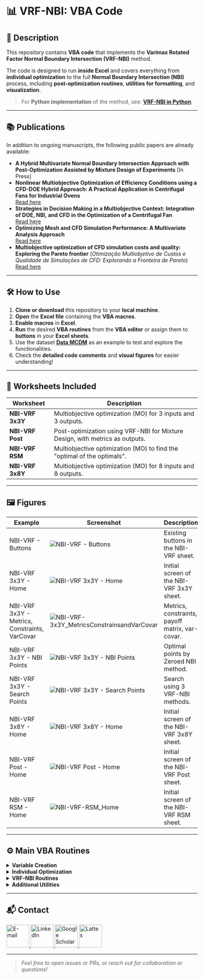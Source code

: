 # 📊 VRF-NBI: VBA Code

## 📝 Description

This repository contains **VBA code** that implements the **Varimax Rotated Factor Normal Boundary Intersection (VRF-NBI)** method.

The code is designed to run **inside Excel** and covers everything from **individual optimization** to the full **Normal Boundary Intersection (NBI)** process, including **post-optimization routines**, **utilities for formatting**, and **visualization**.  

> For **Python implementation** of the method, see: [**VRF-NBI in Python**](https://github.com/Matheuscp98/VRF_NBI).

---

## 📚 Publications

In addition to ongoing manuscripts, the following public papers are already available:

- **A Hybrid Multivariate Normal Boundary Intersection Approach with Post-Optimization Assisted by Mixture Design of Experiments**
  [In Press]
- **Nonlinear Multiobjective Optimization of Efficiency Conditions using a CFD-DOE Hybrid Approach: A Practical Application in Centrifugal Fans for Industrial Ovens**  
  [Read here](https://www.sciencedirect.com/science/article/pii/S2451904925006900)
- **Strategies in Decision Making in a Multiobjective Context: Integration of DOE, NBI, and CFD in the Optimization of a Centrifugal Fan**  
  [Read here](https://publicacoes.softaliza.com.br/cilamce/article/view/10211/7235)
- **Optimizing Mesh and CFD Simulation Performance: A Multivariate Analysis Approach**  
  [Read here](https://publicacoes.softaliza.com.br/cilamce/article/view/8110/6998)
- **Multiobjective optimization of CFD simulation costs and quality: Exploring the Pareto frontier** (*Otimização Multiobjetivo de Custos e Qualidade de Simulações de CFD: Explorando a Fronteira de Pareto*)  
  [Read here](https://proceedings.science/sbpo/sbpo-2024/trabalhos/otimizacao-multiobjetivo-de-custos-e-qualidade-de-simulacoes-de-cfd-explorando-a?lang=pt-br)

---

## 🛠️ How to Use

1. **Clone or download** this repository to your **local machine**.  
2. **Open** the **Excel file** containing the **VBA macros**.  
3. **Enable macros** in **Excel**.  
4. **Run** the desired **VBA routines** from the **VBA editor** or assign them to **buttons** in your **Excel sheets**.  
5. Use the dataset [**Data MCDM**](data_mcdm.csv) as an example to test and explore the functionalities.  
6. Check the **detailed code comments** and **visual figures** for easier understanding!  

---

## 📁 Worksheets Included

| Worksheet             | Description                                                                   |
|-----------------------|-------------------------------------------------------------------------------|
| **NBI-VRF 3x3Y**      | Multiobjective optimization (MO) for 3 inputs and 3 outputs.                      |
| **NBI-VRF Post**      | Post-optimization using VRF-NBI for Mixture Design, with metrics as outputs.  |
| **NBI-VRF RSM**       | Multiobjective optimization (MO) to find the "optimal of the optimals".           |
| **NBI-VRF 3x8Y**      | Multiobjective optimization (MO) for 8 inputs and 8 outputs.                      |

---

## 🖼️ Figures

| Example                                      | Screenshot                        | Description                                        |
|-----------------------------------------------|-----------------------------------|----------------------------------------------------|
| NBI-VRF - Buttons                            | ![NBI-VRF - Buttons](NBI-VRF_Buttons.jpg) | Existing buttons in the NBI-VRF sheet.             |
| NBI-VRF 3x3Y - Home                          | ![NBI-VRF 3x3Y - Home](NBI-VRF-3x3Y_Home.jpg) | Initial screen of the NBI-VRF 3x3Y sheet.          |
| NBI-VRF 3x3Y - Metrics, Constraints, VarCovar| ![NBI-VRF-3x3Y_MetricsConstrainsandVarCovar](NBI-VRF-3x3Y_MetricsConstrainsandVarCovar.jpg) | Metrics, constraints, payoff matrix, var-covar.    |
| NBI-VRF 3x3Y - NBI Points                    | ![NBI-VRF 3x3Y - NBI Points](NBI-VRF3x3Y_NBIPoints.jpg) | Optimal points by Zeroed NBI method.               |
| NBI-VRF 3x3Y - Search Points                 | ![NBI-VRF 3x3Y - Search Points](NBI-VRF3x3Y_SearchPoints.jpg) | Search using 3 VRF-NBI methods.                    |
| NBI-VRF 3x8Y - Home                          | ![NBI-VRF 3x8Y - Home](NBI-VRF-3x8Y_Home.jpg) | Initial screen of the NBI-VRF 3x8Y sheet.          |
| NBI-VRF Post - Home                          | ![NBI-VRF Post - Home](NBI-VRF-Post_Home.jpg) | Initial screen of the NBI-VRF Post sheet.          |
| NBI-VRF RSM - Home                           | ![NBI-VRF-RSM_Home](NBI-VRF-RSM_Home.jpg) | Initial screen of the NBI-VRF RSM sheet.           |

---

## ⚙️ Main VBA Routines

<details>
<summary><b>Variable Creation</b></summary>

- `Variables`: Declares and initializes necessary variables.
</details>

<details>
<summary><b>Individual Optimization</b></summary>

- `IndividualOptimization`: Executes individual optimization routines.
- `OptimizationTable`: Generates and manages the optimization table.
</details>

<details>
<summary><b>VRF-NBI Routines</b></summary>

- `ZeroedNBI`: NBI process with zeroed initial points.
- `PreviousNBI`: NBI process using previous optimal points.
- `OptimalNBI`: Finds optimal points.
- `ZeroedPostNBI`: Post-optimization with zeroed points.
- `PreviousPostNBI`: Post-optimization using previous optimal points.
- `NBIPostRSM`: Post-optimization using RSM.
</details>

<details>
<summary><b>Additional Utilities</b></summary>

- `SearchPoints`: Searches for points.
- `Clear`: Clears designated cells.
- `EnableFullScreen` / `DisableFullScreen`: Full-screen controls.
- `Save`: Saves the workbook.
- `SavePoint`: Saves optimization points.
- `ClearPoints`: Clears saved points.
- `Home`: Go to the main worksheet.
</details>

---

## 📬 Contact

<a href="mailto:matheusc_pereira@hotmail.com">
  <img src="https://i.ibb.co/k6Ddn36k/email.png" alt="E-mail" height="60"/>
</a>
<a href="https://www.linkedin.com/in/matheuscostapereira/">
  <img src="https://i.ibb.co/Kx4rZxdr/linkedin.png" alt="LinkedIn" height="60"/>
</a>
<a href="https://scholar.google.com.br/citations?user=1iDBIzYAAAAJ&hl=en-us">
  <img src="https://i.ibb.co/SwsRKK1t/scholar.png" alt="Google Scholar" height="60"/>
</a>
<a href="https://lattes.cnpq.br/7025666927284220">
  <img src="https://i.ibb.co/1fMjS38j/lattes.png" alt="Lattes" height="60"/>
</a>

---

> _Feel free to open issues or PRs, or reach out for collaboration or questions!_
